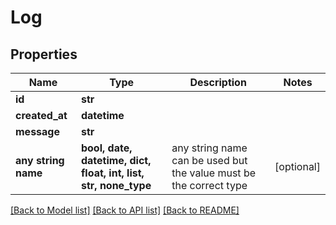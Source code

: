 # Log


## Properties
Name | Type | Description | Notes
------------ | ------------- | ------------- | -------------
**id** | **str** |  | 
**created_at** | **datetime** |  | 
**message** | **str** |  | 
**any string name** | **bool, date, datetime, dict, float, int, list, str, none_type** | any string name can be used but the value must be the correct type | [optional]

[[Back to Model list]](../README.md#documentation-for-models) [[Back to API list]](../README.md#documentation-for-api-endpoints) [[Back to README]](../README.md)


